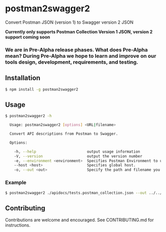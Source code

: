 # postman2swagger2
Convert Postman JSON (version 1) to Swagger version 2 JSON

**Currently only supports Postman Collection Version 1 JSON, version 2 support coming soon**

### We are in Pre-Alpha release phases. What does Pre-Alpha mean? During Pre-Alpha we hope to learn and improve on our tools design, development, requirements, and testing.

## Installation

```bash
$ npm install -g postman2swagger2
```

## Usage

```bash
$ postman2swagger2 -h

  Usage: postman2swagger2 [options] <URL|filename>

  Convert API descriptions from Postman to Swagger.

  Options:

    -h, --help                       output usage information
    -V, --version                    output the version number
    -e, --environment <environment>  Specifies Postman Environment to use for dynamic values in Postman file.
    --host <host>                    Specifies global host.
    -o, --out <out>                  Specify the path and filename you want to output your swagger document to. Defaults to "./swagger2.json"
```

### Example

```bash
$ postman2swagger2 ./apidocs/tests.postman_collection.json --out ../../swagger-file.json
```

## Contributing

Contributions are welcome and encouraged. See CONTRIBUTING.md for instructions.
